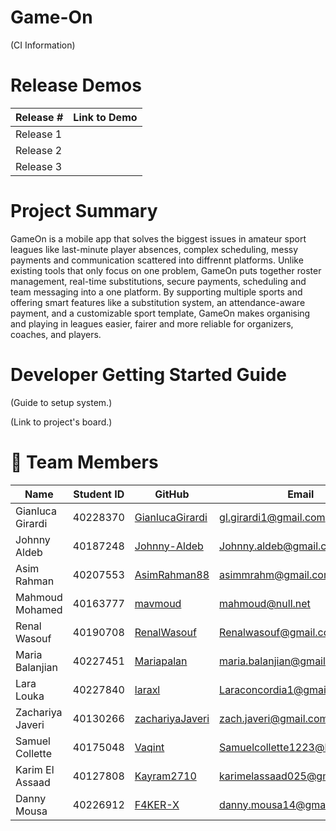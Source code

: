 # Game-On

(CI Information)

# Release Demos

| Release \#              | Link to Demo |
|-------------------|------------|
| Release 1  |    |
| Release 2  |    |
| Release 3  |    |


# Project Summary

GameOn is a mobile app that solves the biggest issues in amateur sport leagues like last-minute player absences, complex scheduling, messy payments and communication scattered into diffrennt platforms. Unlike existing tools that only focus on one problem, GameOn puts together roster management, real-time substitutions, secure payments, scheduling and team messaging into a one platform. By supporting multiple sports and offering smart features like a substitution system, an attendance-aware payment, and a customizable sport template, GameOn makes organising and playing in leagues easier, fairer and more reliable for organizers, coaches, and players.

# Developer Getting Started Guide

(Guide to setup system.)

(Link to project's board.)

# 👥 Team Members

| Name              | Student ID | GitHub                                           | Email                        |
|-------------------|------------|-------------------------------------------------|------------------------------|
| Gianluca Girardi  | 40228370   | [GianlucaGirardi](https://github.com/GianlucaGirardi) | gl.girardi1@gmail.com        |
| Johnny Aldeb      | 40187248   | [Johnny-Aldeb](https://github.com/Johnny-Aldeb) | Johnny.aldeb@gmail.com       |
| Asim Rahman       | 40207553   | [AsimRahman88](https://github.com/AsimRahman88) | asimmrahm@gmail.com          |
| Mahmoud Mohamed   | 40163777   | [mavmoud](https://github.com/mavmoud)           | mahmoud@null.net             |
| Renal Wasouf      | 40190708   | [RenalWasouf](https://github.com/RenalWasouf)   | Renalwasouf@gmail.com        |
| Maria Balanjian   | 40227451   | [Mariapalan](https://github.com/Mariapalan)     | maria.balanjian@gmail.com    |
| Lara Louka        | 40227840   | [laraxl](https://github.com/laraxl)             | Laraconcordia1@gmail.com     |
| Zachariya Javeri  | 40130266   | [zachariyaJaveri](https://github.com/zachariyaJaveri) | zach.javeri@gmail.com   |
| Samuel Collette   | 40175048   | [Vaqint](https://github.com/Vaqint)             | Samuelcollette1223@hotmail.com |
| Karim El Assaad   | 40127808   | [Kayram2710](https://github.com/Kayram2710)     | karimelassaad025@gmail.com   |
| Danny Mousa       | 40226912   | [F4KER-X](https://github.com/F4KER-X)           | danny.mousa14@gmail.com      |
